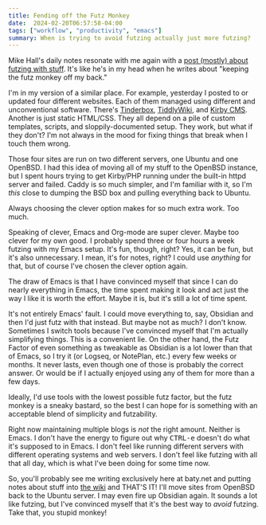 ```yaml
---
title: Fending off the Futz Monkey
date:  2024-02-20T06:57:58-04:00
tags: ["workflow", "productivity", "emacs"]
summary: When is trying to avoid futzing actually just more futzing?
---
```


Mike Hall's daily notes resonate with me again with a [post (mostly) about futzing with stuff](https://mike.puddingtime.org/posts/2024-02-19-daily-notes/). It's like he's in my head when he writes about "keeping the futz monkey off my back."

I'm in my version of a similar place. For example, yesterday I posted to or updated four different websites. Each of them managed using different and unconventional software. There's [Tinderbox](https://eastgate.com/Tinderbox), [TiddlyWiki](https://tiddlywiki.com), and [Kirby CMS](https://getkirby.com/). Another is just static HTML/CSS. They all depend on a pile of custom templates, scripts, and sloppily-documented setup. They work, but what if they don't? I'm not always in the mood for fixing things that break when I touch them wrong.

Those four sites are run on two different servers, one Ubuntu and one OpenBSD. I had this idea of moving all of my stuff to the OpenBSD instance, but I spent hours trying to get Kirby/PHP running under the built-in httpd server and failed. Caddy is so much simpler, and I'm familiar with it, so I'm *this* close to dumping the BSD box and pulling everything back to Ubuntu.

Always choosing the clever option makes for so much extra work. Too much.

Speaking of clever, Emacs and Org-mode are super clever. Maybe too clever for my own good. I probably spend three or four hours a week futzing with my Emacs setup. It's fun, though, right? Yes, it can be fun, but it's also unnecessary. I mean, it's for notes, right? I could use *anything* for that, but of course I've chosen the clever option again.

The draw of Emacs is that I have convinced myself that since I can do nearly everything in Emacs, the time spent making it look and act just the way I like it is worth the effort. Maybe it is, but it's still a lot of time spent.

It's not entirely Emacs' fault. I could move everything to, say, Obsidian and then I'd just futz with that instead. But maybe not as much? I don't know. Sometimes I switch tools because I've convinced myself that I'm actually simplifying things. This is a convenient lie. On the other hand, the Futz Factor of even something as tweakable as Obsidian is a lot lower than that of Emacs, so I try it (or Logseq, or NotePlan, etc.) every few weeks or months. It never lasts, even though one of those is probably the correct answer. Or would be if I actually enjoyed using any of them for more than a few days.

Ideally, I'd use tools with the lowest possible futz factor, but the futz monkey is a sneaky bastard, so the best I can hope for is something with an acceptable blend of simplicity and futzability.

Right now maintaining multiple blogs is *not* the right amount. Neither is Emacs. I don't have the energy to figure out why <kbd><kbd>CTRL</kbd>-<kbd>e</kbd></kbd> doesn't do what it's supposed to in Emacs. I don't feel like running different servers with different operating systems and web servers. I don't feel like futzing with all that all day, which is what I've been doing for some time now.

So, you'll probably see me writing exclusively here at baty.net and putting notes about stuff into [the wiki](https://wiki.baty.net) and THAT'S IT! I'll move sites from OpenBSD back to the Ubuntu server. I may even fire up Obsidian again. It sounds a lot like futzing, but I've convinced myself that it's the best way to *avoid* futzing. Take that, you stupid monkey!

